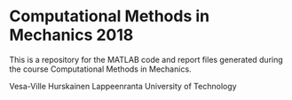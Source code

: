 # Computational Methods in Mechanics 2018

This is a repository for the MATLAB code and report files generated during the course Computational Methods in Mechanics.

Vesa-Ville Hurskainen
Lappeenranta University of Technology
